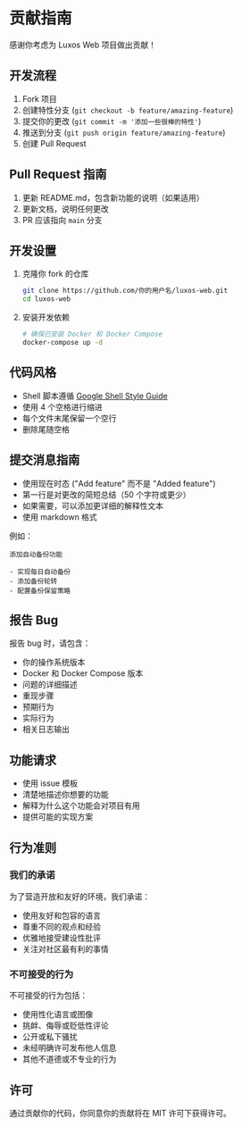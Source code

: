 # 贡献指南

感谢你考虑为 Luxos Web 项目做出贡献！

## 开发流程

1. Fork 项目
2. 创建特性分支 (`git checkout -b feature/amazing-feature`)
3. 提交你的更改 (`git commit -m '添加一些很棒的特性'`)
4. 推送到分支 (`git push origin feature/amazing-feature`)
5. 创建 Pull Request

## Pull Request 指南

1. 更新 README.md，包含新功能的说明（如果适用）
2. 更新文档，说明任何更改
3. PR 应该指向 `main` 分支

## 开发设置

1. 克隆你 fork 的仓库
   ```bash
   git clone https://github.com/你的用户名/luxos-web.git
   cd luxos-web
   ```

2. 安装开发依赖
   ```bash
   # 确保已安装 Docker 和 Docker Compose
   docker-compose up -d
   ```

## 代码风格

- Shell 脚本遵循 [Google Shell Style Guide](https://google.github.io/styleguide/shellguide.html)
- 使用 4 个空格进行缩进
- 每个文件末尾保留一个空行
- 删除尾随空格

## 提交消息指南

- 使用现在时态 ("Add feature" 而不是 "Added feature")
- 第一行是对更改的简短总结（50 个字符或更少）
- 如果需要，可以添加更详细的解释性文本
- 使用 markdown 格式

例如：
```
添加自动备份功能

- 实现每日自动备份
- 添加备份轮转
- 配置备份保留策略
```

## 报告 Bug

报告 bug 时，请包含：

- 你的操作系统版本
- Docker 和 Docker Compose 版本
- 问题的详细描述
- 重现步骤
- 预期行为
- 实际行为
- 相关日志输出

## 功能请求

- 使用 issue 模板
- 清楚地描述你想要的功能
- 解释为什么这个功能会对项目有用
- 提供可能的实现方案

## 行为准则

### 我们的承诺

为了营造开放和友好的环境，我们承诺：

- 使用友好和包容的语言
- 尊重不同的观点和经验
- 优雅地接受建设性批评
- 关注对社区最有利的事情

### 不可接受的行为

不可接受的行为包括：

- 使用性化语言或图像
- 挑衅、侮辱或贬低性评论
- 公开或私下骚扰
- 未经明确许可发布他人信息
- 其他不道德或不专业的行为

## 许可

通过贡献你的代码，你同意你的贡献将在 MIT 许可下获得许可。 